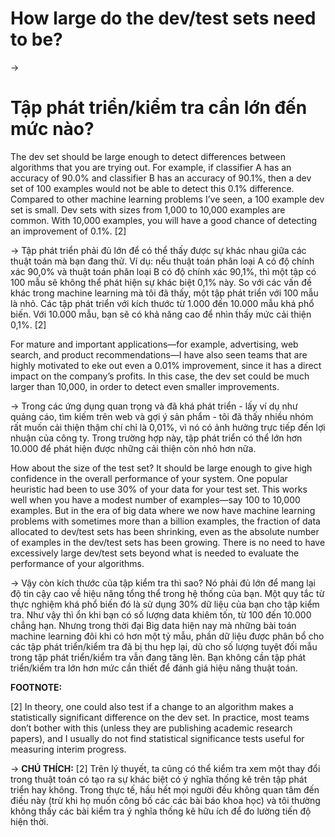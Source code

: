 # How large do the dev/test sets need to be?

->
# Tập phát triển/kiểm tra cần lớn đến mức nào?

The dev set should be large enough to detect differences between algorithms that you are trying out. For example, if classifier A has an accuracy of 90.0% and classifier B has an accuracy of 90.1%, then a dev set of 100 examples would not be able to detect this 0.1% difference. Compared to other machine learning problems I’ve seen, a 100 example dev set is small. Dev sets with sizes from 1,000 to 10,000 examples are common. With 10,000 examples, you will have a good chance of detecting an improvement of 0.1%. [2]

->
Tập phát triển phải đủ lớn để có thể thấy được sự khác nhau giữa các thuật toán mà bạn đang thử. Ví dụ: nếu thuật toán phân loại A có độ chính xác 90,0% và thuật toán phân loại B có độ chính xác 90,1%, thì một tập có 100 mẫu sẽ không thể phát hiện sự khác biệt 0,1% này. So với các vấn đề khác trong machine learning mà tôi đã thấy, một tập phát triển với 100 mẫu là nhỏ. Các tập phát triển với kích thước từ 1.000 đến 10.000 mẫu khá phổ biến. Với 10.000 mẫu, bạn sẽ có khả năng cao để nhìn thấy mức cải thiện 0,1%. [2]

For mature and important applications—for example, advertising, web search, and product recommendations—I have also seen teams that are highly motivated to eke out even a 0.01% improvement, since it has a direct impact on the company’s profits. In this case, the dev set could be much larger than 10,000, in order to detect even smaller improvements.

->
Trong các ứng dụng quan trọng và đã khá phát triển - lấy ví dụ như quảng cáo, tìm kiếm trên web và gợi ý sản phẩm - tôi đã thấy nhiều nhóm rất muốn cải thiện thậm chí chỉ là 0,01%, vì nó có ảnh hưởng trực tiếp đến lợi nhuận của công ty. Trong trường hợp này, tập phát triển có thể lớn hơn 10.000 để phát hiện được những cải thiện còn nhỏ hơn nữa.

How about the size of the test set? It should be large enough to give high confidence in the overall performance of your system. One popular heuristic had been to use 30% of your data for your test set. This works well when you have a modest number of examples—say 100 to 10,000 examples. But in the era of big data where we now have machine learning problems with sometimes more than a billion examples, the fraction of data allocated to dev/test sets has been shrinking, even as the absolute number of examples in the dev/test sets has been growing. There is no need to have excessively large dev/test sets beyond what is needed to evaluate the performance of your algorithms.

->
Vậy còn kích thước của tập kiểm tra thì sao? Nó phải đủ lớn để mang lại độ tin cậy cao về hiệu năng tổng thể trong hệ thống của bạn. Một quy tắc từ thực nghiệm khá phổ biến đó là sử dụng 30% dữ liệu của bạn cho tập kiểm tra. Như vậy thì ổn khi bạn có số lượng data khiêm tốn, từ 100 đến 10.000 chẳng hạn. Nhưng trong thời đại Big data hiện nay mà những bài toán machine learning đôi khi có hơn một tỷ mẫu, phần dữ liệu được phân bổ cho các tập phát triển/kiểm tra đã bị thu hẹp lại, dù cho số lượng tuyệt đối mẫu trong tập phát triển/kiểm tra vẫn đang tăng lên. Bạn không cần tập phát triển/kiểm tra lớn hơn mức cần thiết để đánh giá hiệu năng thuật toán.

**FOOTNOTE:**

[2] In theory, one could also test if a change to an algorithm makes a statistically significant difference on the dev set. In practice, most teams don’t bother with this (unless they are publishing academic research papers), and I usually do not find statistical significance tests useful for measuring interim progress.

->
**CHÚ THÍCH:**
[2] Trên lý thuyết, ta cũng có thể kiểm tra xem một thay đổi trong thuật toán có tạo ra sự khác biệt có ý nghĩa thống kê trên tập phát triển hay không. Trong thực tế, hầu hết mọi người đều không quan tâm đến điều này (trừ khi họ muốn công bố các các bài báo khoa học) và tôi thường không thấy các bài kiểm tra ý nghĩa thống kê hữu ích để đo lường tiến độ hiện thời.
